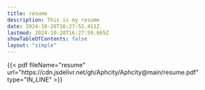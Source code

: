 ```yaml
---
title: resume
description: This is my resume
date: 2024-10-28T16:27:52.411Z
lastmod: 2024-10-28T16:27:59.665Z
showTableOfContents: false
layout: "simple"
---
```


<div class="max-w-full w-screen">
{{< pdf fileName="resume" url="https://cdn.jsdelivr.net/gh/Aphcity/Aphcity@main/resume.pdf" type="IN_LINE" >}}
</div>
<body>
<script type="text/javascript" src="https://documentservices.adobe.com/view-sdk/viewer.js"></script>
</body>